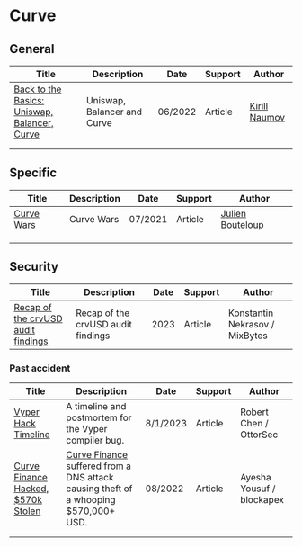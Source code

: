 # Curve

## General

| Title                                                        | Description                 | Date    | Support | Author                                                       |
| ------------------------------------------------------------ | --------------------------- | ------- | ------- | ------------------------------------------------------------ |
| [Back to the Basics: Uniswap, Balancer, Curve](https://medium.com/@kinaumov/back-to-the-basics-uniswap-balancer-curve-e930c3ad9046) | Uniswap, Balancer and Curve | 06/2022 | Article | [Kirill Naumov](https://medium.com/@kinaumov?source=post_page-----e930c3ad9046--------------------------------) |
|                                                              |                             |         |         |                                                              |
|                                                              |                             |         |         |                                                              |

## Specific

| Title                                       | Description | Date    | Support | Author                                          |
| ------------------------------------------- | ----------- | ------- | ------- | ----------------------------------------------- |
| [Curve Wars](https://rekt.news/curve-wars/) | Curve Wars  | 07/2021 | Article | [Julien Bouteloup](https://twitter.com/bneiluj) |
|                                             |             |         |         |                                                 |
|                                             |             |         |         |                                                 |
|                                             |             |         |         |                                                 |

## Security

| Title                                                        | Description                        | Date | Support | Author                          |
| ------------------------------------------------------------ | ---------------------------------- | ---- | ------- | ------------------------------- |
| [Recap of the crvUSD audit findings](https://mixbytes.io/blog/recap-of-the-crvusd-audit-findings) | Recap of the crvUSD audit findings | 2023 | Article | Konstantin Nekrasov  / MixBytes |

### Past accident

| Title                                                        | Description                                                  | Date     | Support | Author                       |
| ------------------------------------------------------------ | ------------------------------------------------------------ | -------- | ------- | ---------------------------- |
| [Vyper Hack Timeline](https://osec.io/blog/2023-08-01-vyper-timeline) | A timeline and postmortem for the Vyper compiler bug.        | 8/1/2023 | Article | Robert Chen / OttorSec       |
| [Curve Finance Hacked, $570k Stolen](https://blockapex.io/curve-finance-hacked-570k-stolen/) | [Curve Finance](https://curve.fi/) suffered from a DNS attack causing theft of a whooping $570,000+ USD. | 08/2022  | Article | Ayesha Yousuf	/ blockapex |
|                                                              |                                                              |          |         |                              |
|                                                              |                                                              |          |         |                              |